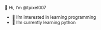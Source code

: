 👋 Hi, I’m @tpixel007
- 👀 I’m interested in learning programming
- 🌱 I’m currently learning python



<!---
tpixel007/tpixel007 is a ✨ special ✨ repository because its `README.md` (this file) appears on your GitHub profile.
You can click the Preview link to take a look at your changes.
--->
